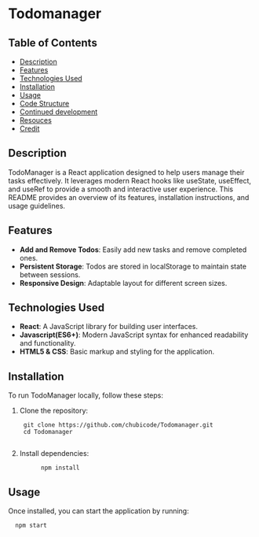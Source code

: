 # Todomanager

## Table of Contents

- [Description](#description)
- [Features](#features)
- [Technologies Used](#technologies-used)
- [Installation](#installation)
- [Usage](#usage)
- [Code Structure](#Code-structure)
- [Continued development](#Continued-development)
- [Resouces](#Resources)
- [Credit](#Credit)

## Description

TodoManager is a React application designed to help users manage their tasks effectively. It leverages modern React hooks like useState, useEffect, and useRef to provide a smooth and interactive user experience. This README provides an overview of its features, installation instructions, and usage guidelines.

## Features

- **Add and Remove Todos**: Easily add new tasks and remove completed ones.
- **Persistent Storage**: Todos are stored in localStorage to maintain state between sessions.
- **Responsive Design**: Adaptable layout for different screen sizes.


## Technologies Used

- **React**: A JavaScript library for building user interfaces.
- **Javascript(ES6+)**: Modern JavaScript syntax for enhanced readability and functionality.
- **HTML5 & CSS**: Basic markup and styling for the application.

## Installation

To run TodoManager locally, follow these steps:



1. Clone the repository:
   ```
    git clone https://github.com/chubicode/Todomanager.git
    cd Todomanager


2. Install dependencies:
   ```
         npm install

## Usage

Once installed, you can start the application by running:
```
  npm start
